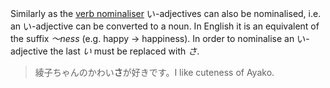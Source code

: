 Similarly as the [verb nominaliser](74) い-adjectives can also be nominalised, i.e. an い-adjective can be converted to a noun. In English it is an equivalent of the suffix *～ness* (e.g. happy → happiness). In order to nominalise an い-adjective the last *い* must be replaced with *さ*.
>綾子ちゃんのかわい**さ**が好きです。I like cuteness of Ayako. 